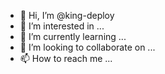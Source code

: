 - 👋 Hi, I’m @king-deploy
- 👀 I’m interested in ...
- 🌱 I’m currently learning ...
- 💞️ I’m looking to collaborate on ...
- 📫 How to reach me ...

<!---
king-deploy/king-deploy is a ✨ special ✨ repository because its `README.md` (this file) appears on your GitHub profile.
You can click the Preview link to take a look at your changes.
--->
